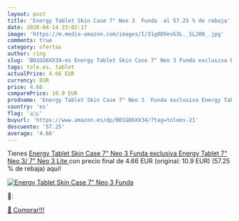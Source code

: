 ```yaml
---
layout: post
title: 'Energy Tablet Skin Case 7" Neo 3  Funda  al 57.25 % de rebaja'
date: 2020-04-14 23:02:17
image: 'https://m.media-amazon.com/images/I/31g0D9evG3L._SL200_.jpg'
comments: true
category: ofertas
author: ring
slug: 'B01GO6XX34-es Energy Tablet Skin Case 7" Neo 3 Funda exclusiva Energy...'
tags: tole.es, tablet
actualPrice: 4.66 EUR
currency: EUR
price: 4.66
comparePrice: 10.9 EUR
prodname: 'Energy Tablet Skin Case 7" Neo 3  Funda exclusiva Energy Tablet 7" Neo 3/ 7" Neo 3 Lite '
country: 'es'
flag: '🇪🇸'
buyurl: 'https://www.amazon.es/dp/B01GO6XX34/?tag=tolees-21'
descuento: '57.25'
average: '4.66'
---
```


Tienes [Energy Tablet Skin Case 7" Neo 3  Funda exclusiva Energy Tablet 7" Neo 3/ 7" Neo 3 Lite ](https://www.amazon.es/dp/B01GO6XX34/?tag=tolees-21) con precio final de  4.66 EUR (original: 10.9 EUR) (57.25 %  de rebaja) aqui!

[![Energy Tablet Skin Case 7" Neo 3  Funda ](https://m.media-amazon.com/images/I/31g0D9evG3L._SL200_.jpg)](https://www.amazon.es/dp/B01GO6XX34/?tag=tolees-21)

🔎:


[🛒 Comprar!!!](https://www.amazon.es/dp/B01GO6XX34/?tag=tolees-21)
